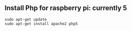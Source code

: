 ## Install Php for raspberry pi: currently 5

```
sudo apt-get update
sudo apt-get install apache2 php5
```
